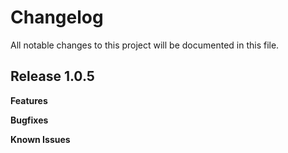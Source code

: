 # Changelog

All notable changes to this project will be documented in this file.

## Release 1.0.5

**Features**

**Bugfixes**

**Known Issues**
